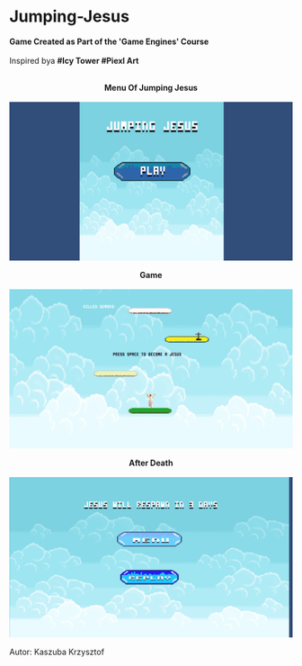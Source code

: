 # Jumping-Jesus
<b> Game Created as Part of the 'Game Engines' Course </b></br> </br>
Inspired bya <b> #Icy Tower #Piexl Art </b> </br> </br>







<b> <center>  Menu Of Jumping Jesus </b> </center> </br>
![](Readme_Pictures/Menu.png)

<b> <center>  Game  </b> </center> </br>
![](Readme_Pictures/Game.png)

<b> <center>  After Death </b> </center> </br>
![](Readme_Pictures/GameOver.png)

Autor: Kaszuba Krzysztof </br>
